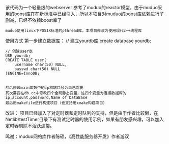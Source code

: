 该代码为一个轻量级的webserver
    参考了muduo的reactor模型，由于muduo采用的boost库在在新标准中已经引入，所以本项目对muduo的boost库依赖进行了删减，已经不依赖boost库了

    muduo使用linux下POSIX标准的pthread库，本项目修改为使用现代c++线程库

使用方式
    第一步建立数据库：
    // 建立yourdb库
    create database yourdb;

    // 创建user表
    USE yourdb;
    CREATE TABLE user(
        username char(50) NULL,
        passwd char(50) NULL
    )ENGINE=InnoDB;


    然后修改main函数中的ip和端口号为自己需要
    其次需要在db.cc中修改四个全局静态变量，这四个变量为连接数据库的ip,account,password,Name of DataBase
    最后用makefile进行构建项目（也支持用xmake构建项目）

改进：
    项目已经加入了对定时器和定时队列的支持，但是由于作者比较懒，在Netlib/testTimer目录下有测试定时器的使用示例，如果有朋友感兴趣，可以加入定时器剔除不活跃连接。

鸣谢：muduo网络库作者陈硕，《高性能服务器开发》作者游双
    

